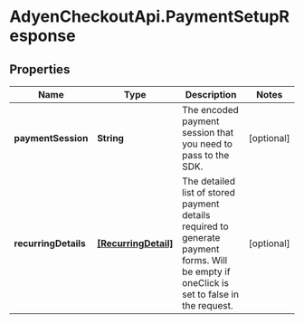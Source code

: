 # AdyenCheckoutApi.PaymentSetupResponse

## Properties

Name | Type | Description | Notes
------------ | ------------- | ------------- | -------------
**paymentSession** | **String** | The encoded payment session that you need to pass to the SDK. | [optional] 
**recurringDetails** | [**[RecurringDetail]**](RecurringDetail.md) | The detailed list of stored payment details required to generate payment forms. Will be empty if oneClick is set to false in the request. | [optional] 


